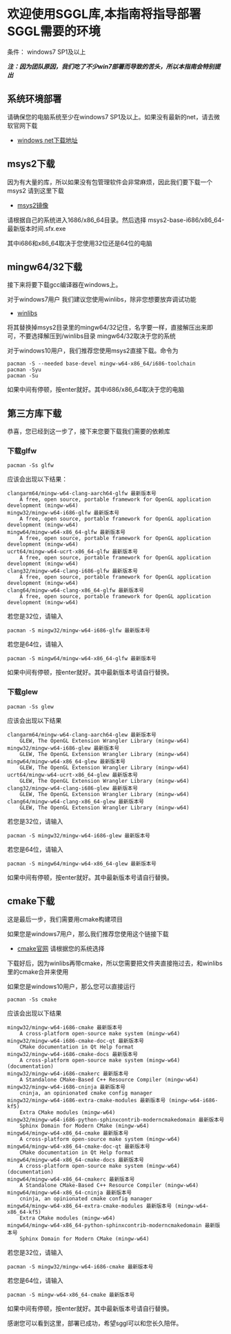 # 欢迎使用SGGL库,本指南将指导部署SGGL需要的环境

条件： windows7 SP1及以上

***注：因为团队原因，我们吃了不少win7部署而导致的苦头，所以本指南会特别提出***

## 系统环境部署
请确保您的电脑系统至少在windows7 SP1及以上。如果没有最新的net，请去微软官网下载
- [windows net下载地址](https://dotnet.microsoft.com/zh-cn/download/dotnet-framework)

## msys2下载
因为有大量的库，所以如果没有包管理软件会非常麻烦，因此我们要下载一个msys2
请到这里下载
- [msys2镜像](https://mirrors.tuna.tsinghua.edu.cn/msys2/distrib/)

请根据自己的系统进入1686/x86_64目录。然后选择 msys2-base-i686/x86_64-最新版本时间.sfx.exe

其中i686和x86_64取决于您使用32位还是64位的电脑

## mingw64/32下载
接下来将要下载gcc编译器在windows上。

对于windows7用户 我们建议您使用winlibs，除非您想要放弃调试功能
- [winlibs](https://winlibs.com/)

将其替换掉msys2目录里的mingw64/32记住，名字要一样，直接解压出来即可，不要选择解压到/winlibs目录
mingw64/32取决于您的系统

对于windows10用户，我们推荐您使用msys2直接下载。命令为
``` shell
pacman -S --needed base-devel mingw-w64-x86_64/i686-toolchain
pacman -Syu
pacman -Su
```
如果中间有停顿，按enter就好。其中i686/x86_64取决于您的电脑

## 第三方库下载
恭喜，您已经到这一步了，接下来您要下载我们需要的依赖库

### 下载glfw

``` shell
pacman -Ss glfw
```
应该会出现以下结果：
``` shell
clangarm64/mingw-w64-clang-aarch64-glfw 最新版本号
    A free, open source, portable framework for OpenGL application development (mingw-w64)
mingw32/mingw-w64-i686-glfw 最新版本号
    A free, open source, portable framework for OpenGL application development (mingw-w64)
mingw64/mingw-w64-x86_64-glfw 最新版本号
    A free, open source, portable framework for OpenGL application development (mingw-w64)
ucrt64/mingw-w64-ucrt-x86_64-glfw 最新版本号
    A free, open source, portable framework for OpenGL application development (mingw-w64)
clang32/mingw-w64-clang-i686-glfw 最新版本号
    A free, open source, portable framework for OpenGL application development (mingw-w64)
clang64/mingw-w64-clang-x86_64-glfw 最新版本号
    A free, open source, portable framework for OpenGL application development (mingw-w64)
```
若您是32位，请输入
```shell
pacman -S mingw32/mingw-w64-i686-glfw 最新版本号
```
若您是64位，请输入
```shell
pacman -S mingw64/mingw-w64-x86_64-glfw 最新版本号
```
如果中间有停顿，按enter就好。其中最新版本号请自行替换。

### 下载glew

``` shell
pacman -Ss glew
```
应该会出现以下结果
``` shell
clangarm64/mingw-w64-clang-aarch64-glew 最新版本号
    GLEW, The OpenGL Extension Wrangler Library (mingw-w64)
mingw32/mingw-w64-i686-glew 最新版本号
    GLEW, The OpenGL Extension Wrangler Library (mingw-w64)
mingw64/mingw-w64-x86_64-glew 最新版本号 
    GLEW, The OpenGL Extension Wrangler Library (mingw-w64)
ucrt64/mingw-w64-ucrt-x86_64-glew 最新版本号
    GLEW, The OpenGL Extension Wrangler Library (mingw-w64)
clang32/mingw-w64-clang-i686-glew 最新版本号
    GLEW, The OpenGL Extension Wrangler Library (mingw-w64)
clang64/mingw-w64-clang-x86_64-glew 最新版本号
    GLEW, The OpenGL Extension Wrangler Library (mingw-w64)

```
若您是32位，请输入
```shell
pacman -S mingw32/mingw-w64-i686-glew 最新版本号
```
若您是64位，请输入
```shell
pacman -S mingw64/mingw-w64-x86_64-glew 最新版本号
```
如果中间有停顿，按enter就好。其中最新版本号请自行替换。

## cmake下载
这是最后一步，我们需要用cmake构建项目

如果您是windows7用户，那么我们推荐您使用这个链接下载
- [cmake官网](https://cmake.org/download/)
请根据您的系统选择

下载好后，因为winlibs再带cmake，所以您需要把文件夹直接拖过去，和winlibs里的cmake合并来使用

如果您是windows10用户，那么您可以直接运行
``` shell
pacman -Ss cmake
```
应该会出现以下结果
``` shell
mingw32/mingw-w64-i686-cmake 最新版本号
    A cross-platform open-source make system (mingw-w64)
mingw32/mingw-w64-i686-cmake-doc-qt 最新版本号
    CMake documentation in Qt Help format
mingw32/mingw-w64-i686-cmake-docs 最新版本号
    A cross-platform open-source make system (mingw-w64) (documentation)
mingw32/mingw-w64-i686-cmakerc 最新版本号
    A Standalone CMake-Based C++ Resource Compiler (mingw-w64)
mingw32/mingw-w64-i686-cninja 最新版本号
    cninja, an opinionated cmake config manager
mingw32/mingw-w64-i686-extra-cmake-modules 最新版本号 (mingw-w64-i686-kf5)
    Extra CMake modules (mingw-w64)
mingw32/mingw-w64-i686-python-sphinxcontrib-moderncmakedomain 最新版本号
    Sphinx Domain for Modern CMake (mingw-w64)
mingw64/mingw-w64-x86_64-cmake 最新版本号
    A cross-platform open-source make system (mingw-w64)
mingw64/mingw-w64-x86_64-cmake-doc-qt 最新版本号
    CMake documentation in Qt Help format
mingw64/mingw-w64-x86_64-cmake-docs 最新版本号
    A cross-platform open-source make system (mingw-w64) (documentation)
mingw64/mingw-w64-x86_64-cmakerc 最新版本号
    A Standalone CMake-Based C++ Resource Compiler (mingw-w64)
mingw64/mingw-w64-x86_64-cninja 最新版本号
    cninja, an opinionated cmake config manager
mingw64/mingw-w64-x86_64-extra-cmake-modules 最新版本号 (mingw-w64-x86_64-kf5)
    Extra CMake modules (mingw-w64)
mingw64/mingw-w64-x86_64-python-sphinxcontrib-moderncmakedomain 最新版本号
    Sphinx Domain for Modern CMake (mingw-w64)
```
若您是32位，请输入
```shell
pacman -S mingw32/mingw-w64-i686-cmake 最新版本号
```
若您是64位，请输入
```shell
pacman -S mingw-w64-x86_64-cmake 最新版本号
```
如果中间有停顿，按enter就好。其中最新版本号请自行替换。

感谢您可以看到这里，部署已成功，希望sggl可以和您长久陪伴。